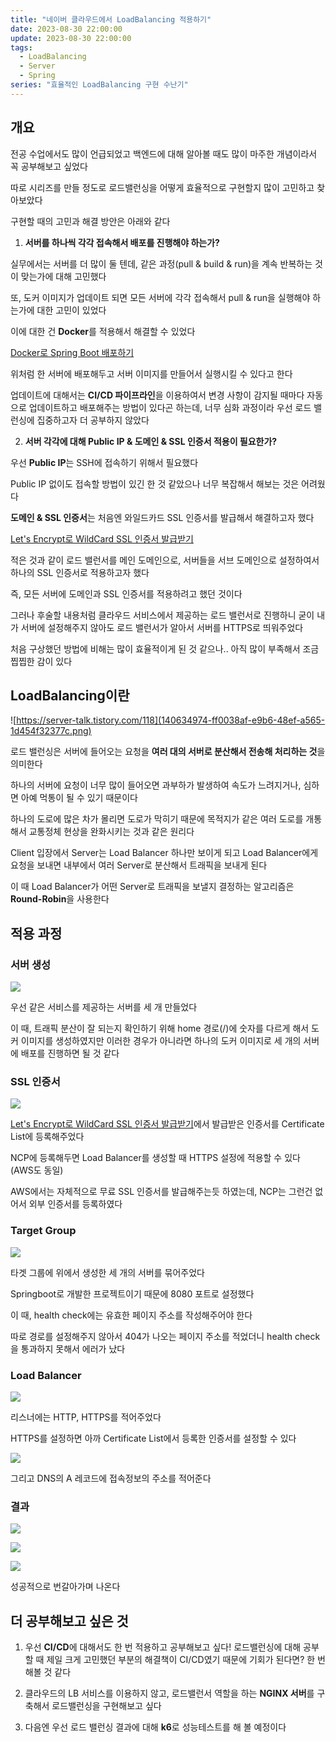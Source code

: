 ```yaml
---
title: "네이버 클라우드에서 LoadBalancing 적용하기"
date: 2023-08-30 22:00:00
update: 2023-08-30 22:00:00
tags:
  - LoadBalancing
  - Server
  - Spring
series: "효율적인 LoadBalancing 구현 수난기"
---
```


## 개요

전공 수업에서도 많이 언급되었고 백엔드에 대해 알아볼 때도 많이 마주한 개념이라서 꼭 공부해보고 싶었다

따로 시리즈를 만들 정도로 로드밸런싱을 어떻게 효율적으로 구현할지 많이 고민하고 찾아보았다

구현할 때의 고민과 해결 방안은 아래와 같다

1. **서버를 하나씩 각각 접속해서 배포를 진행해야 하는가?**

실무에서는 서버를 더 많이 둘 텐데, 같은 과정(pull & build & run)을 계속 반복하는 것이 맞는가에 대해 고민했다

또, 도커 이미지가 업데이트 되면 모든 서버에 각각 접속해서 pull & run을 실행해야 하는가에 대한 고민이 있었다

이에 대한 건 **Docker**를 적용해서 해결할 수 있었다

[Docker로 Spring Boot 배포하기](https://yelog.site/jar/)

위처럼 한 서버에 배포해두고 서버 이미지를 만들어서 실행시킬 수 있다고 한다

업데이트에 대해서는 **CI/CD 파이프라인**을 이용하여서 변경 사항이 감지될 때마다 자동으로 업데이트하고 배포해주는 방법이 있다곤 하는데, 너무 심화 과정이라 우선 로드 밸런싱에 집중하고자 더 공부하지 않았다

2. **서버 각각에 대해 Public IP & 도메인 & SSL 인증서 적용이 필요한가?**

우선 **Public IP**는 SSH에 접속하기 위해서 필요했다

Public IP 없이도 접속할 방법이 있긴 한 것 같았으나 너무 복잡해서 해보는 것은 어려웠다

**도메인 & SSL 인증서**는 처음엔 와일드카드 SSL 인증서를 발급해서 해결하고자 했다

[Let's Encrypt로 WildCard SSL 인증서 발급받기](https://yelog.site/SSL/)

적은 것과 같이 로드 밸런서를 메인 도메인으로, 서버들을 서브 도메인으로 설정하여서 하나의 SSL 인증서로 적용하고자 했다

즉, 모든 서버에 도메인과 SSL 인증서를 적용하려고 했던 것이다

그러나 후술할 내용처럼 클라우드 서비스에서 제공하는 로드 밸런서로 진행하니 굳이 내가 서버에 설정해주지 않아도 로드 밸런서가 알아서 서버를 HTTPS로 띄워주었다

처음 구상했던 방법에 비해는 많이 효율적이게 된 것 같으나.. 아직 많이 부족해서 조금 찝찝한 감이 있다

## LoadBalancing이란

![https://server-talk.tistory.com/118](140634974-ff0038af-e9b6-48ef-a565-1d454f32377c.png)

로드 밸런싱은 서버에 들어오는 요청을 **여러 대의 서버로 분산해서 전송해 처리하는 것**을 의미한다

하나의 서버에 요청이 너무 많이 들어오면 과부하가 발생하여 속도가 느려지거나, 심하면 아예 먹통이 될 수 있기 때문이다

하나의 도로에 많은 차가 몰리면 도로가 막히기 때문에 목적지가 같은 여러 도로를 개통해서 교통정체 현상을 완화시키는 것과 같은 원리다

Client 입장에서 Server는 Load Balancer 하나만 보이게 되고 Load Balancer에게 요청을 보내면 내부에서 여러 Server로 분산해서 트래픽을 보내게 된다

이 때 Load Balancer가 어떤 Server로 트래픽을 보낼지 결정하는 알고리즘은 **Round-Robin**을 사용한다

## 적용 과정

### 서버 생성

![](image.png)

우선 같은 서비스를 제공하는 서버를 세 개 만들었다

이 때, 트래픽 분산이 잘 되는지 확인하기 위해 home 경로(/)에 숫자를 다르게 해서 도커 이미지를 생성하였지만 이러한 경우가 아니라면 하나의 도커 이미지로 세 개의 서버에 배포를 진행하면 될 것 같다

### SSL 인증서

![](image-1.png)

[Let's Encrypt로 WildCard SSL 인증서 발급받기](https://yelog.site/SSL/)에서 발급받은 인증서를 Certificate List에 등록해주었다

NCP에 등록해두면 Load Balancer를 생성할 때 HTTPS 설정에 적용할 수 있다 (AWS도 동일)

AWS에서는 자체적으로 무료 SSL 인증서를 발급해주는듯 하였는데, NCP는 그런건 없어서 외부 인증서를 등록하였다

### Target Group

![](image-2.png)

타겟 그룹에 위에서 생성한 세 개의 서버를 묶어주었다

Springboot로 개발한 프로젝트이기 때문에 8080 포트로 설정했다

이 때, health check에는 유효한 페이지 주소를 작성해주어야 한다

따로 경로를 설정해주지 않아서 404가 나오는 페이지 주소를 적었더니 health check을 통과하지 못해서 에러가 났다

### Load Balancer

![](image-3.png)

리스너에는 HTTP, HTTPS를 적어주었다

HTTPS를 설정하면 아까 Certificate List에서 등록한 인증서를 설정할 수 있다

![](image-7.png)

그리고 DNS의 A 레코드에 접속정보의 주소를 적어준다

### 결과

![](image-4.png)

![](image-5.png)

![](image-6.png)

성공적으로 번갈아가며 나온다

## 더 공부해보고 싶은 것

1. 우선 **CI/CD**에 대해서도 한 번 적용하고 공부해보고 싶다! 로드밸런싱에 대해 공부할 때 제일 크게 고민했던 부분의 해결책이 CI/CD였기 때문에 기회가 된다면? 한 번 해볼 것 같다

2. 클라우드의 LB 서비스를 이용하지 않고, 로드밸런서 역할을 하는 **NGINX 서버**를 구축해서 로드밸런싱을 구현해보고 싶다

3. 다음엔 우선 로드 밸런싱 결과에 대해 **k6**로 성능테스트를 해 볼 예정이다 